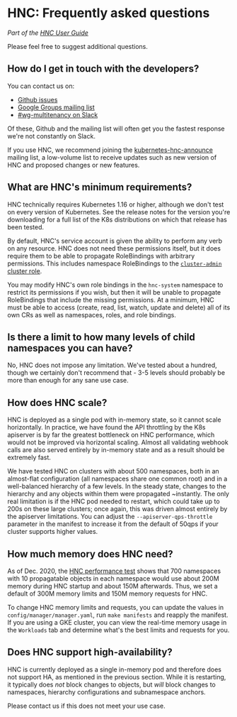 # HNC: Frequently asked questions
_Part of the [HNC User Guide](README.md)_

Please feel free to suggest additional questions.

## How do I get in touch with the developers?

You can contact us on:

* [Github issues](https://github.com/kubernetes-sigs/hierarchical-namespaces/issues)
* [Google Groups mailing list](https://groups.google.com/g/kubernetes-wg-multitenancy)
* [#wg-multitenancy on Slack](https://kubernetes.slack.com/messages/wg-multitenancy)

Of these, Github and the mailing list will often get you the fastest response
we're not constantly on Slack.

If you use HNC, we recommend joining the
[kubernetes-hnc-announce](https://groups.google.com/g/kubernetes-hnc-announce)
mailing list, a low-volume list to receive updates such as new version of HNC
and proposed changes or new features.

## What are HNC's minimum requirements?

HNC technically requires Kubernetes 1.16 or higher, although we don't test on
every version of Kubernetes. See the release notes for the version you're
downloading for a full list of the K8s distributions on which that release has
been tested.

By default, HNC's service account is given the ability to perform any verb on
any resource. HNC does not need these permissions itself, but it does require
them to be able to propagate RoleBindings with arbitrary permissions. This
includes namespace RoleBindings to the [`cluster-admin` cluster
role](https://kubernetes.io/docs/reference/access-authn-authz/rbac/#user-facing-roles).

You may modify HNC's own role bindings in the `hnc-system` namespace to restrict
its permissions if you wish, but then it will be unable to propagate
RoleBindings that include the missing permissions. At a minimum, HNC must be
able to access (create, read, list, watch, update and delete) all of its own CRs
as well as namespaces, roles, and role bindings.

## Is there a limit to how many levels of child namespaces you can have?

No, HNC does not impose any limitation. We've tested about a hundred, though we
certainly don't recommend that - 3-5 levels should probably be more than enough
for any sane use case.

## How does HNC scale?

HNC is deployed as a single pod with in-memory state, so it cannot scale
horizontally. In practice, we have found the API throttling by the K8s
apiserver is by far the greatest bottleneck on HNC performance, which would not
be improved via horizontal scaling. Almost all validating webhook calls are also
served entirely by in-memory state and as a result should be extremely fast.

We have tested HNC on clusters with about 500 namespaces, both in an almost-flat
configuration (all namespaces share one common root) and in a well-balanced
hierarchy of a few levels. In the steady state, changes to the hierarchy and any
objects within them were propagated ~instantly. The only real limitation is if
the HNC pod needed to restart, which could take up to 200s on these large
clusters; once again, this was driven almost entirely by the apiserver
limitations. You can adjust the `--apiserver-qps-throttle` parameter in the
manifest to increase it from the default of 50qps if your cluster supports
higher values.

## How much memory does HNC need?

As of Dec. 2020, the [HNC performance test](../../scripts/performance/README.md)
shows that 700 namespaces with 10 propagatable objects in each namespace would
use about 200M memory during HNC startup and about 150M afterwards. Thus, we set
a default of 300M memory limits and 150M memory requests for HNC.

To change HNC memory limits and requests, you can update the values in
`config/manager/manager.yaml`, run `make manifests` and reapply the manifest. If
you are using a GKE cluster, you can view the real-time memory usage in the
`Workloads` tab and determine what's the best limits and requests for you.

## Does HNC support high-availability?

HNC is currently deployed as a single in-memory pod and therefore does not
support HA, as mentioned in the previous section. While it is restarting, it
typically does _not_ block changes to objects, but _will_ block changes to
namespaces, hierarchy configurations and subnamespace anchors.

Please contact us if this does not meet your use case.
